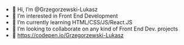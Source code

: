 - 👋 Hi, I’m @Grzegorzewski-Lukasz
- 👀 I’m interested in Front End Development
- 🌱 I’m currently learning HTML/CSS/JS/React.JS
- 💞️ I’m looking to collaborate on any kind of Front End Dev. projects 
- 👀 https://codepen.io/Grzegorzewski-Lukasz

<!---
GLJ-dev/GLJ-dev is a ✨ special ✨ repository because its `README.md` (this file) appears on your GitHub profile.
You can click the Preview link to take a look at your changes.
--->
